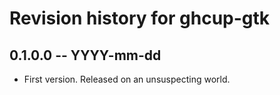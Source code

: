 # Revision history for ghcup-gtk

## 0.1.0.0 -- YYYY-mm-dd

* First version. Released on an unsuspecting world.
